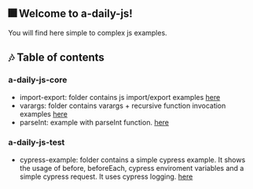 ## :fireworks: Welcome to a-daily-js!
You will find here simple to complex js examples.

## :notes: Table of contents  
  
### a-daily-js-core
- import-export: folder contains js import/export examples [here](a-daily-js-core/import-export/readme.md)
- varargs: folder contains varargs + recursive function invocation examples [here](a-daily-js-core/varargs/readme.md)
- parseInt: example with parseInt function. [here](a-daily-js-core/parseInt/readme.md)

### a-daily-js-test
- cypress-example: folder contains a simple cypress example. It shows the usage of before, beforeEach, cypress enviroment variables and a simple cypress request. It uses cypress logging. [here](a-daily-js-test/cypress-example/readme.md)

